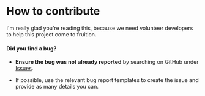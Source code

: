 # How to contribute

I'm really glad you're reading this, because we need volunteer developers to help this project come to fruition.


#### **Did you find a bug?**


* **Ensure the bug was not already reported** by searching on GitHub under [Issues](https://https://github.com/kvor/lightweight-apex-http-client/issues).

* If possible, use the relevant bug report templates to create the issue and provide as many details you can.

